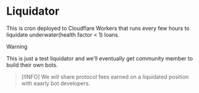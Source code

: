# Liquidator

This is cron deployed to Cloudflare Workers that runs every few hours to liquidate underwater(health factor < 1) loans.

> [!WARNING]
> This is just a test liquidator and we'll eventually get community member to build their own bots.

> [!INFO]
> We will share protocol fees earned on a liquidated position with eaarly bot developers.